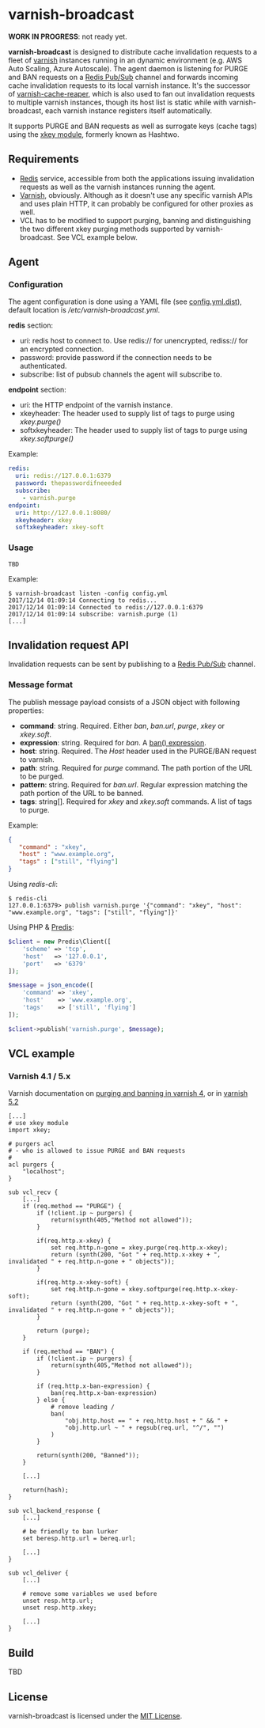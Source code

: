 # varnish-broadcast

**WORK IN PROGRESS**: not ready yet.

**varnish-broadcast** is designed to distribute cache invalidation requests to a fleet of
[varnish](http://varnish-cache.org/) instances running in an dynamic environment (e.g. AWS Auto Scaling, Azure
Autoscale). The agent daemon is listening for PURGE and BAN requests on a [Redis
Pub/Sub](https://redis.io/topics/pubsub) channel and forwards incoming cache invalidation requests to its local varnish
instance. It's the successor of [varnish-cache-reaper](https://github.com/emgag/varnish-cache-reaper), which is also
used to fan out invalidation requests to multiple varnish instances, though its host list is static while with
varnish-broadcast, each varnish instance registers itself automatically.

It supports PURGE and BAN requests as well as surrogate keys (cache tags) using the 
[xkey module](https://github.com/varnish/varnish-modules/blob/master/docs/vmod_xkey.rst), formerly known as Hashtwo.

## Requirements

* [Redis](https://redis.io) service, accessible from both the applications
    issuing invalidation requests as well as the varnish instances
    running the agent.
* [Varnish](http://varnish-cache.org/), obviously. Although as it doesn't use any specific varnish APIs and uses plain 
    HTTP, it can probably be configured for other proxies as well. 
* VCL has to be modified to support purging, banning and distinguishing the two different xkey purging methods 
    supported by varnish-broadcast. See VCL example below.

## Agent

### Configuration

The agent configuration is done using a YAML file (see [config.yml.dist]([config.yml.dist])), default location is
*/etc/varnish-broadcast.yml*.

**redis** section:

* uri: redis host to connect to. Use redis:// for unencrypted, rediss:// for an encrypted connection.
* password: provide password if the connection needs to be authenticated.
* subscribe: list of pubsub channels the agent will subscribe to. 

**endpoint** section:

* uri: the HTTP endpoint of the varnish instance. 
* xkeyheader: The header used to supply list of tags to purge using *xkey.purge()* 
* softxkeyheader: The header used to supply list of tags to purge using *xkey.softpurge()*
 
Example:

```YAML
redis:
  uri: redis://127.0.0.1:6379
  password: thepasswordifneeeded
  subscribe:
    - varnish.purge
endpoint: 
  uri: http://127.0.0.1:8080/
  xkeyheader: xkey
  softxkeyheader: xkey-soft
```

### Usage

```
TBD
```

Example:
```
$ varnish-broadcast listen -config config.yml
2017/12/14 01:09:14 Connecting to redis...
2017/12/14 01:09:14 Connected to redis://127.0.0.1:6379
2017/12/14 01:09:14 subscribe: varnish.purge (1)
[...]
```


## Invalidation request API

Invalidation requests can be sent by publishing to a [Redis Pub/Sub](https://redis.io/topics/pubsub) channel.

### Message format

The publish message payload consists of a JSON object with following properties:

* **command**: string. Required. Either _ban_, _ban.url_, _purge_, _xkey_ or _xkey.soft_.
* **expression**: string. Required for _ban_. A [ban() expression](https://varnish-cache.org/docs/5.2/reference/vcl.html#vcl-7-ban).
* **host**: string. Required. The _Host_ header used in the PURGE/BAN request to varnish.
* **path**: string. Required for _purge_ command. The path portion of the URL to be purged.
* **pattern**: string. Required for _ban.url_. Regular expression matching the path portion of the URL to be banned.
* **tags**: string[]. Required for _xkey_ and _xkey.soft_ commands. A list of tags to purge. 

Example:

```JSON
{
   "command" : "xkey",
   "host" : "www.example.org",
   "tags" : ["still", "flying"]
}
```

Using _redis-cli_:

```
$ redis-cli
127.0.0.1:6379> publish varnish.purge '{"command": "xkey", "host": "www.example.org", "tags": ["still", "flying"]}'
```

Using PHP & [Predis](https://github.com/nrk/predis):

```PHP
$client = new Predis\Client([
    'scheme' => 'tcp',
    'host'   => '127.0.0.1',
    'port'   => '6379'
]);

$message = json_encode([
    'command' => 'xkey',
    'host'    => 'www.example.org',
    'tags'    => ['still', 'flying']
]);

$client->publish('varnish.purge', $message);
```


## VCL example

### Varnish 4.1 / 5.x

Varnish documentation on [purging and banning in varnish 4](https://www.varnish-cache.org/docs/4.1/users-guide/purging.html), or in [varnish 5.2](https://www.varnish-cache.org/docs/5.2/users-guide/purging.html) 

```VCL
[...]
# use xkey module
import xkey;

# purgers acl
# - who is allowed to issue PURGE and BAN requests
# 
acl purgers {
    "localhost";
}

sub vcl_recv {
    [...]
    if (req.method == "PURGE") {
        if (!client.ip ~ purgers) {
            return(synth(405,"Method not allowed"));
        }
        
        if(req.http.x-xkey) {
            set req.http.n-gone = xkey.purge(req.http.x-xkey);
            return (synth(200, "Got " + req.http.x-xkey + ", invalidated " + req.http.n-gone + " objects"));
        }
        
        if(req.http.x-xkey-soft) {
            set req.http.n-gone = xkey.softpurge(req.http.x-xkey-soft);
            return (synth(200, "Got " + req.http.x-xkey-soft + ", invalidated " + req.http.n-gone + " objects"));
        }
        
        return (purge);
    }

    if (req.method == "BAN") {
        if (!client.ip ~ purgers) {
            return(synth(405,"Method not allowed"));
        }
        
        if (req.http.x-ban-expression) {
            ban(req.http.x-ban-expression)
        } else {
            # remove leading /
            ban(
                "obj.http.host == " + req.http.host + " && " +
                "obj.http.url ~ " + regsub(req.url, "^/", "")
            )        
        }

        return(synth(200, "Banned"));
    }

    [...]

    return(hash);
}

sub vcl_backend_response {
    [...]

    # be friendly to ban lurker
    set beresp.http.url = bereq.url;
    
    [...]
}

sub vcl_deliver {
    [...]
    
    # remove some variables we used before
    unset resp.http.url;
    unset resp.http.xkey;
    
    [...]
}
```

## Build

TBD

## License

varnish-broadcast is licensed under the [MIT License](http://opensource.org/licenses/MIT).
